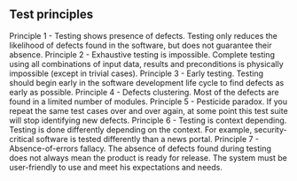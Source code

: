 ## Test principles

Principle 1 - Testing shows presence of defects.
Testing only reduces the likelihood of defects found in the software, but does not guarantee their absence.
Principle 2 - Exhaustive testing is impossible.
Complete testing using all combinations of input data, results and preconditions is physically impossible (except in trivial cases).
Principle 3 - Early testing.
Testing should begin early in the software development life cycle to find defects as early as possible.
Principle 4 - Defects clustering.
Most of the defects are found in a limited number of modules.
Principle 5 - Pesticide paradox.
If you repeat the same test cases over and over again, at some point this test suite will stop identifying new defects.
Principle 6 - Testing is context depending. Testing is done differently depending on the context. For example, security-critical software is tested differently than a news portal.
Principle 7 - Absence-of-errors fallacy. The absence of defects found during testing does not always mean the product is ready for release. The system must be user-friendly to use and meet his expectations and needs.
